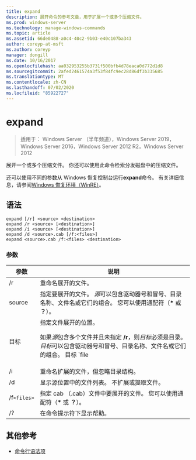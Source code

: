 ```yaml
---
title: expand
description: 展开命令的参考文章，用于扩展一个或多个压缩文件。
ms.prod: windows-server
ms.technology: manage-windows-commands
ms.topic: article
ms.assetid: 66de0488-a0c4-40c2-9b03-e40c107ba343
author: coreyp-at-msft
ms.author: coreyp
manager: dongill
ms.date: 10/16/2017
ms.openlocfilehash: aa032953255b3731f500bfb4d78eaca0d772d1d8
ms.sourcegitcommit: 2afed2461574a3f53f84fc9ec28d86df3b335685
ms.translationtype: MT
ms.contentlocale: zh-CN
ms.lasthandoff: 07/02/2020
ms.locfileid: "85922727"
---
```

# <a name="expand"></a>expand

> 适用于： Windows Server （半年频道），Windows Server 2019，Windows Server 2016，Windows Server 2012 R2，Windows Server 2012

展开一个或多个压缩文件。 你还可以使用此命令检索分发磁盘中的压缩文件。

还可以使用不同的参数从 Windows 恢复控制台运行**expand**命令。 有关详细信息，请参阅[Windows 恢复环境（WinRE）](https://docs.microsoft.com/windows-hardware/manufacture/desktop/windows-recovery-environment--windows-re--technical-reference)。

## <a name="syntax"></a>语法

```
expand [/r] <source> <destination>
expand /r <source> [<destination>]
expand /i <source> [<destination>]
expand /d <source>.cab [/f:<files>]
expand <source>.cab /f:<files> <destination>
```

### <a name="parameters"></a>参数

| 参数 | 说明 |
| --------- | ----------- |
| /r | 重命名展开的文件。 |
| source | 指定要展开的文件。 *源*可以包含驱动器号和冒号、目录名称、文件名或它们的组合。 您可以使用通配符（**&#42;** 或 **？**）。 |
| 目标 | 指定文件展开的位置。<p>如果*源*包含多个文件并且未指定 **/r**，则*目标*必须是目录。 *目标*可以包含驱动器号和冒号、目录名称、文件名或它们的组合。 目标 `file | path` 规范。 |
| /i | 重命名扩展的文件，但忽略目录结构。 |
| /d | 显示源位置中的文件列表。 不扩展或提取文件。 |
| /f`<files>` | 指定 cab （.cab）文件中要展开的文件。 您可以使用通配符（**&#42;** 或 **？**）。 |
| /? | 在命令提示符下显示帮助。 |

## <a name="additional-references"></a>其他参考

- [命令行语法项](command-line-syntax-key.md)

